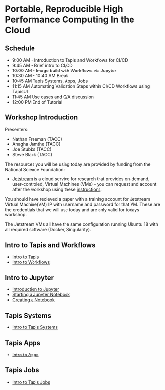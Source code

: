 # Portable, Reproducible High Performance Computing In the Cloud

## Schedule

* 9:00 AM - Introduction to Tapis and Workflows for CI/CD
* 9:45 AM - Brief intro to CI/CD
* 10:00 AM - Image build with Workflows via Jupyter
* 10:30 AM - 10:40 AM Break 
* 10:45 AM Tapis Systems, Apps, Jobs 
* 11:15 AM Automating Validation Steps within CI/CD Workflows using TapisUI
* 11:45 AM Use cases and Q/A discussion
* 12:00 PM End of Tutorial


## Workshop Introduction
Presenters: 
* Nathan Freeman (TACC)
* Anagha Jamthe (TACC)
* Joe Stubbs (TACC)
* Steve Black (TACC)

The resources you will be using today are provided by funding from the National Science Foundation:

* [Jetstream](https://jetstream-cloud.org/) is a cloud service for research that provides on-demand, user-controled, Virtual Machines (VMs) - you can request and account after the workshop using these [instructions](https://iujetstream.atlassian.net/wiki/spaces/JWT/pages/76150553/Get+a+Jetstream+Trial+Access+account).  

You should have recieved a paper with a training account for Jetstream Virtual Machine(VM) IP with username and password for that VM.  These are the credentials that we will use today and are only valid for todays workshop.

The Jetstream VMs all have the same configuration running Ubuntu 18 with all required software (Docker, Singularity).

## Intro to Tapis and Workflows
* [Intro to Tapis](./block1/01-intor-to-tapis.md)
* [Intro to Workflows](./block1/05-intro-to-workflows.md)

## Intro to Jupyter
* [Introduction to Jupyter](./block1/intro-to-jupyter.md)
* [Starting a Jupyter Notebook](./block1/intro-to-jupyter.md#starting-up-your-jupyter-notebook-environment)
* [Creating a Notebook](./block1/intro-to-jupyter.md#creating-a-notebook)
  


## Tapis Systems
* [Intro to Tapis Systems](./block1/02-systems.md)

## Tapis Apps
  * [Intro to Apps](./block1/03-apps.md)
  
## Tapis Jobs
* [Intro to Tapis Jobs](./block1/04-jobs.md)
 